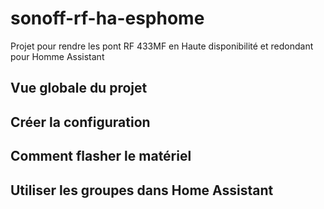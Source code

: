 # sonoff-rf-ha-esphome
Projet pour rendre les pont RF 433MF en Haute disponibilité et redondant pour Homme Assistant

## Vue globale du projet

## Créer la configuration

## Comment flasher le matériel

## Utiliser les groupes dans Home Assistant
